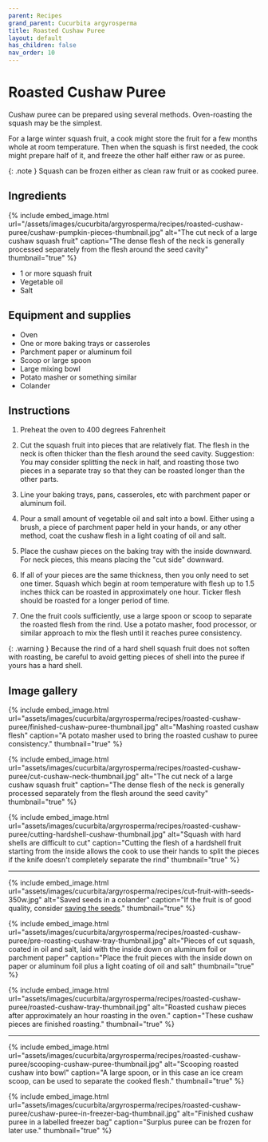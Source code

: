 ```yaml
---
parent: Recipes
grand_parent: Cucurbita argyrosperma
title: Roasted Cushaw Puree
layout: default
has_children: false
nav_order: 10
---
```


# Roasted Cushaw Puree

Cushaw puree can be prepared using several methods. Oven-roasting the squash may be the simplest.

For a large winter squash fruit, a cook might store the fruit for a few months whole at room temperature. Then when the squash is first needed, the cook might prepare half of it, and freeze the other half either raw or as puree.

{: .note }
Squash can be frozen either as clean raw fruit or as cooked puree.

## Ingredients
{% include embed_image.html url="/assets/images/cucurbita/argyrosperma/recipes/roasted-cushaw-puree/cushaw-pumpkin-pieces-thumbnail.jpg" alt="The cut neck of a large cushaw squash fruit" caption="The dense flesh of the neck is generally processed separately from the flesh around the seed cavity" thumbnail="true" %}

- 1 or more squash fruit
- Vegetable oil
- Salt

## Equipment and supplies

- Oven
- One or more baking trays or casseroles
- Parchment paper or aluminum foil
- Scoop or large spoon
- Large mixing bowl
- Potato masher or something similar
- Colander

## Instructions

1. Preheat the oven to 400 degrees Fahrenheit

2. Cut the squash fruit into pieces that are relatively flat. The flesh in the neck is often thicker than the flesh around the seed cavity. Suggestion: You may consider splitting the neck in half, and roasting those two pieces in a separate tray so that they can be roasted longer than the other parts.

3. Line your baking trays, pans, casseroles, etc with parchment paper or aluminum foil.

4. Pour a small amount of vegetable oil and salt into a bowl. Either using a brush, a piece of parchment paper held in your hands, or any other method, coat the cushaw flesh in a light coating of oil and salt.

5. Place the cushaw pieces on the baking tray with the inside downward. For neck pieces, this means placing the "cut side" downward.

6. If all of your pieces are the same thickness, then you only need to set one timer. Squash which begin at room temperature with flesh up to 1.5 inches thick can be roasted in approximately one hour. Ticker flesh should be roasted for a longer period of time.

7. One the fruit cools sufficiently, use a large spoon or scoop to separate the roasted flesh from the rind. Use a potato masher, food processor, or similar approach to mix the flesh until it reaches puree consistency.

{: .warning }
Because the rind of a hard shell squash fruit does not soften with roasting, be careful to avoid getting pieces of shell into the puree if yours has a hard shell.

## Image gallery

{% include embed_image.html url="assets/images/cucurbita/argyrosperma/recipes/roasted-cushaw-puree/finished-cushaw-puree-thumbnail.jpg" alt="Mashing roasted cushaw flesh" caption="A potato masher used to bring the roasted cushaw to puree consistency." thumbnail="true" %}

{% include embed_image.html url="assets/images/cucurbita/argyrosperma/recipes/roasted-cushaw-puree/cut-cushaw-neck-thumbnail.jpg" alt="The cut neck of a large cushaw squash fruit" caption="The dense flesh of the neck is generally processed separately from the flesh around the seed cavity" thumbnail="true" %}

{% include embed_image.html url="assets/images/cucurbita/argyrosperma/recipes/roasted-cushaw-puree/cutting-hardshell-cushaw-thumbnail.jpg" alt="Squash with hard shells are difficult to cut" caption="Cutting the flesh of a hardshell fruit starting from the inside allows the cook to use their hands to split the pieces if the knife doesn't completely separate the rind" thumbnail="true" %}

<hr>

{% include embed_image.html url="assets/images/cucurbita/argyrosperma/recipes/cut-fruit-with-seeds-350w.jpg" alt="Saved seeds in a colander" caption="If the fruit is of good quality, consider [saving the seeds](https://goingtoseed.org/pages/processing-squash-seeds)." thumbnail="true" %}

{% include embed_image.html url="assets/images/cucurbita/argyrosperma/recipes/roasted-cushaw-puree/pre-roasting-cushaw-tray-thumbnail.jpg" alt="Pieces of cut squash, coated in oil and salt, laid with the inside down on aluminum foil or parchment paper" caption="Place the fruit pieces with the inside down on paper or aluminum foil plus a light coating of oil and salt" thumbnail="true" %}

{% include embed_image.html url="assets/images/cucurbita/argyrosperma/recipes/roasted-cushaw-puree/roasted-cushaw-tray-thumbnail.jpg" alt="Roasted cushaw pieces after approximately an hour roasting in the oven." caption="These cushaw pieces are finished roasting." thumbnail="true" %}

<hr>

{% include embed_image.html url="assets/images/cucurbita/argyrosperma/recipes/roasted-cushaw-puree/scooping-cushaw-puree-thumbnail.jpg" alt="Scooping roasted cushaw into bowl" caption="A large spoon, or in this case an ice cream scoop, can be used to separate the cooked flesh." thumbnail="true" %}

{% include embed_image.html url="assets/images/cucurbita/argyrosperma/recipes/roasted-cushaw-puree/cushaw-puree-in-freezer-bag-thumbnail.jpg" alt="Finished cushaw puree in a labelled freezer bag" caption="Surplus puree can be frozen for later use." thumbnail="true" %}
